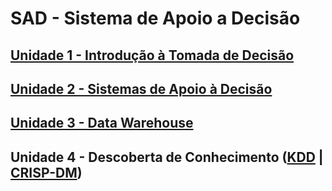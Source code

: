 # SAD - Sistema de Apoio a Decisão

## [Unidade 1 - Introdução à Tomada de Decisão](https://github.com/aasouzaconsult/SAD/blob/main/Unidade%201.md)
## [Unidade 2 - Sistemas de Apoio à Decisão](https://github.com/aasouzaconsult/SAD/blob/main/Unidade%202.md)
## [Unidade 3 - Data Warehouse](https://medium.com/@aasouzaconsult/aprofundando-em-data-warehouse-65ed2bca9a33)
## Unidade 4 - Descoberta de Conhecimento ([KDD](https://medium.com/blog-do-zouza/knowledge-discovery-in-databases-kdd-462ea2775715) | [CRISP-DM](https://medium.com/blog-do-zouza/metodologia-crisp-dm-uma-abordagem-abrangente-para-projetos-de-dados-d7e7135b907e))
